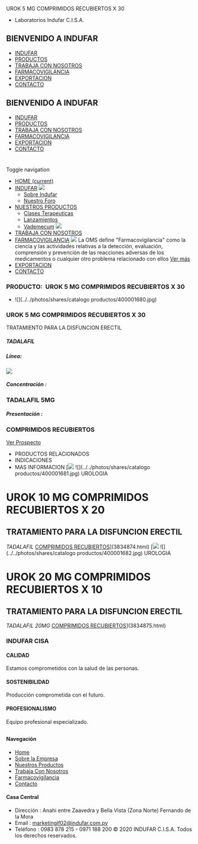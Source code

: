 UROK 5 MG COMPRIMIDOS RECUBIERTOS X 30
- Laboratorios Indufar C.I.S.A.
## BIENVENIDO A INDUFAR
* [INDUFAR](3834872.html#)
* [PRODUCTOS](3834872.html#)
* [TRABAJA CON NOSOTROS](3834872.html#)
* [FARMACOVIGILANCIA](3834872.html#)
* [EXPORTACION](3834872.html#)
* [CONTACTO](3834872.html#)
## BIENVENIDO A INDUFAR
* [INDUFAR](../../index.html)
* [PRODUCTOS](../../productos.html)
* [TRABAJA CON NOSOTROS](../../trabaja_con_nosotros.html)
* [FARMACOVIGILANCIA](../../farmacovigilancia.html)
* [EXPORTACION](../../exportacion.html)
* [CONTACTO](../../contacto.html)
# 
Toggle navigation
* [HOME (current)](../../index.html)
* [INDUFAR](3834872.html#) 
  [![ ](../../photos/shares/Sistema/Menu/indufar_menul.jpg)](../../institucional.html)
  - [Sobre Indufar](../../institucional.html)
  - [Nuestro Foro](../../blog.html)
* [NUESTROS PRODUCTOS](3834872.html#) 
  - [Clases Terapeuticas](../clases_terapeuticas.html)
  - [Lanzamientos](../lanzamientos.html)
  - [Vademecum](../../productos.html)
  [![ ](../../photos/shares/Sistema/Menu/productos.png)](../../productos.html)
* [TRABAJA CON NOSOTROS](../../trabaja_con_nosotros.html)
* [FARMACOVIGILANCIA](3834872.html#) 
  [![ ](../../photos/shares/Sistema/Menu/TUBOS.png)](../../farmacovigilancia.html)
  La OMS define "Farmacovigilancia" como la ciencia y las actividades relativas a la detección, evaluación, comprensión y prevención de las reacciones adversas de los medicamentos o cualquier otro problema relacionado con ellos
  [Ver más](../../farmacovigilancia.html)
* [EXPORTACION](../../exportacion.html)
* [CONTACTO](../../contacto.html)
### PRODUCTO:  UROK 5 MG COMPRIMIDOS RECUBIERTOS X 30
* ![](../../photos/shares/catalogo productos/400001680.jpg)
### **UROK 5 MG COMPRIMIDOS RECUBIERTOS X 30**
TRATAMIENTO PARA LA DISFUNCION ERECTIL
##### **TADALAFIL**
##### **Línea:**
[![](../../photos/shares/Laboratorios/lab_medical.png)](../linea/2.html)
##### **Concentración :**
### TADALAFIL 5MG
##### **Presentación :**
### COMPRIMIDOS RECUBIERTOS
[Ver Prospecto](../../files/shares/prospectos/400001680.pdf)
* PRODUCTOS RELACIONADOS
* INDICACIONES
* MAS INFORMACION
[![](../../photos/shares/Laboratorios/lab_medical.png)
![](../../photos/shares/catalogo productos/400001681.jpg)
UROLOGIA
# UROK 10 MG COMPRIMIDOS RECUBIERTOS X 20
## TRATAMIENTO PARA LA DISFUNCION ERECTIL
*TADALAFIL*
[COMPRIMIDOS RECUBIERTOS](3834872.html#)](3834874.html)
[![](../../photos/shares/Laboratorios/lab_medical.png)
![](../../photos/shares/catalogo productos/400001682.jpg)
UROLOGIA
# UROK 20 MG COMPRIMIDOS RECUBIERTOS X 10
## TRATAMIENTO PARA LA DISFUNCION ERECTIL
*TADALAFIL 20MG*
[COMPRIMIDOS RECUBIERTOS](3834872.html#)](3834875.html)
### INDUFAR CISA
#### CALIDAD
Estamos comprometidos con la salud de las personas.
#### SOSTENIBILIDAD
Producción comprometida con el futuro.
#### PROFESIONALISMO
Equipo profesional especializado.
## 
#### Navegación
* [Home](../../index.html)
* [Sobre la Empresa](../../institucional.html)
* [Nuestros Productos](../../productos.html)
* [Trabaja Con Nosotros](../../trabaja_con_nosotros.html)
* [Farmacovigilancia](../../farmacovigilancia.html)
* [Contacto](../../contacto.html)
#### Casa Central
* Dirección : Anahi entre Zaavedra y Bella Vista (Zona Norte) Fernando de la Mora
* Email : [marketingif02@indufar.com.py](mailto:marketingif02@indufar.com.py)
* Teléfono : 0983 878 215 - 0971 188 200
© 2020 INDUFAR C.I.S.A. Todos los derechos reservados.